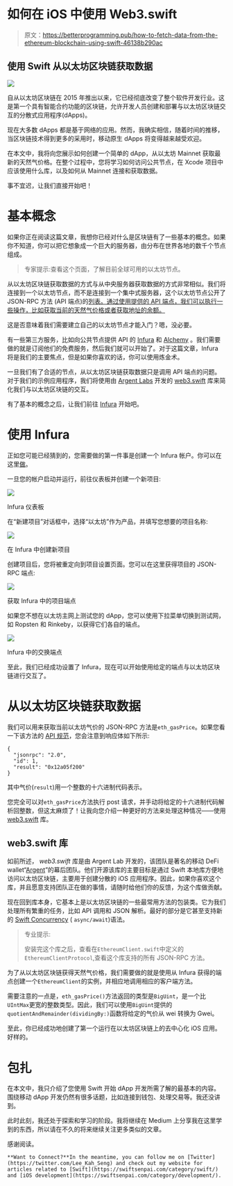 # 如何在 iOS 中使用 Web3.swift

> 原文：<https://betterprogramming.pub/how-to-fetch-data-from-the-ethereum-blockchain-using-swift-46138b290ac>

## 使用 Swift 从以太坊区块链获取数据

![](img/0897d76e105db00461f9e65f334711a2.png)

自从以太坊区块链在 2015 年推出以来，它已经彻底改变了整个软件开发行业。这是第一个具有智能合约功能的区块链，允许开发人员创建和部署与以太坊区块链交互的分散式应用程序(dApps)。

现在大多数 dApps 都是基于网络的应用。然而，我确实相信，随着时间的推移，当区块链技术得到更多的采用时，移动原生 dApps 将变得越来越受欢迎。

在本文中，我将向您展示如何创建一个简单的 dApp，从以太坊 Mainnet 获取最新的天然气价格。在整个过程中，您将学习如何访问公共节点，在 Xcode 项目中应该使用什么库，以及如何从 Mainnet 连接和获取数据。

事不宜迟，让我们直接开始吧！

# 基本概念

如果你正在阅读这篇文章，我想你已经对什么是区块链有了一些基本的概念。如果你不知道，你可以把它想象成一个巨大的服务器，由分布在世界各地的数千个节点组成。

> 专家提示:查看这个页面，了解目前全球可用的以太坊节点。

从以太坊区块链获取数据的方式与从中央服务器获取数据的方式非常相似。我们将连接到一个以太坊节点，而不是连接到一个集中式服务器，这个以太坊节点公开了 JSON-RPC 方法 (API 端点)的[列表。通过使用提供的 API 端点，我们可以执行一些操作，比如获取当前的天然气价格或者获取地址的余额。](https://docs.infura.io/infura/networks/ethereum/json-rpc-methods)

这是否意味着我们需要建立自己的以太坊节点才能入门？嗯，没必要。

有一些第三方服务，比如向公共节点提供 API 的 [Infura](https://infura.io/) 和 [Alchemy](https://www.alchemy.com/) 。我们需要做的就是订阅他们的免费服务，然后我们就可以开始了。对于这篇文章，Infura 将是我们的主要焦点，但是如果你喜欢的话，你可以使用炼金术。

一旦我们有了合适的节点，从以太坊区块链获取数据只是调用 API 端点的问题。对于我们的示例应用程序，我们将使用由 [Argent Labs](https://www.argent.xyz/) 开发的 [web3.swift](https://github.com/argentlabs/web3.swift) 库来简化我们与以太坊区块链的交互。

有了基本的概念之后，让我们前往 [Infura](https://infura.io/) 开始吧。

# 使用 Infura

正如您可能已经猜到的，您需要做的第一件事是创建一个 Infura 帐户。你可以在这里[做](https://infura.io/register)。

一旦您的帐户启动并运行，前往仪表板并创建一个新项目:

![](img/ff561818fb1b7fb3369c79272355cf6b.png)

Infura 仪表板

在“新建项目”对话框中，选择“以太坊”作为产品，并填写您想要的项目名称:

![](img/88f8735e8464ad5c426aeac71ce2c94e.png)

在 Infura 中创建新项目

创建项目后，您将被重定向到项目设置页面。您可以在这里获得项目的 JSON-RPC 端点:

![](img/a7f2e2028251fb658f73496c07187570.png)

获取 Infura 中的项目端点

如果您不想在以太坊主网上测试您的 dApp，您可以使用下拉菜单切换到测试网，如 Ropsten 和 Rinkeby，以获得它们各自的端点。

![](img/a8cb77bed31c471c676339036ed21bbe.png)

Infura 中的交换端点

至此，我们已经成功设置了 Infura，现在可以开始使用给定的端点与以太坊区块链进行交互了。

# 从以太坊区块链获取数据

我们可以用来获取当前以太坊气价的 JSON-RPC 方法是`eth_gasPrice`。如果您看一下该方法的 [API 规范](https://docs.infura.io/infura/networks/ethereum/json-rpc-methods/eth_gasprice)，您会注意到响应体如下所示:

```
{
  "jsonrpc": "2.0",
  "id": 1,
  "result": "0x12a05f200"
}
```

其中气价(`result`)用一个整数的十六进制代码表示。

您完全可以对`eth_gasPrice`方法执行 post 请求，并手动将给定的十六进制代码解析回整数，但这太麻烦了！让我向您介绍一种更好的方法来处理这种情况——使用 [web3.swift](https://github.com/argentlabs/web3.swift) 库。

## web3.swift 库

如前所述， *web3.swift* 库是由 Argent Lab 开发的，该团队是著名的移动 DeFi wallet“[Argent](https://apps.apple.com/app/argent-defi-in-a-tap/id1358741926)”的幕后团队。他们开源该库的主要目标是通过 Swift 本地库方便地访问以太坊区块链，主要用于创建分散的 iOS 应用程序。因此，如果你喜欢这个库，并且愿意支持团队正在做的事情，请随时给他们你的反馈，为这个库做贡献。

现在回到库本身，它基本上是以太坊区块链的一些最常用方法的包装类。它为我们处理所有繁重的任务，比如 API 调用和 JSON 解析。最好的部分是它甚至支持新的 [Swift Concurrency](https://swiftsenpai.com/swift/swift-concurrency-get-started/) ( `async/await`)语法。

> 专业提示:
> 
> 安装完这个库之后，查看在`EthereumClient.swift`中定义的`EthereumClientProtocol`,查看这个库支持的所有 JSON-RPC 方法。

为了从以太坊区块链获得天然气价格，我们需要做的就是使用从 Infura 获得的端点创建一个`EthereumClient`的实例，并相应地调用相应的客户端方法。

需要注意的一点是，`eth_gasPrice()`方法返回的类型是`BigUint`，是一个比`UIntMax`更宽的整数类型。因此，我们可以使用`BigUint`提供的`quotientAndRemainder(dividingBy:)`函数将给定的气价从 wei 转换为 Gwei。

至此，你已经成功地创建了第一个运行在以太坊区块链上的去中心化 iOS 应用。好样的。

# 包扎

在本文中，我只介绍了您使用 Swift 开始 dApp 开发所需了解的最基本的内容。围绕移动 dApp 开发仍然有很多话题，比如连接到钱包、处理交易等。我还没讲到。

此时此刻，我还处于探索和学习的阶段。我将继续在 Medium 上分享我在这里学到的东西，所以请在不久的将来继续关注更多类似的文章。

感谢阅读。

```
**Want to Connect?**In the meantime, you can follow me on [Twitter](https://twitter.com/Lee_Kah_Seng) and check out my website for articles related to [Swift](https://swiftsenpai.com/category/swift/) and [iOS development](https://swiftsenpai.com/category/development/).
```